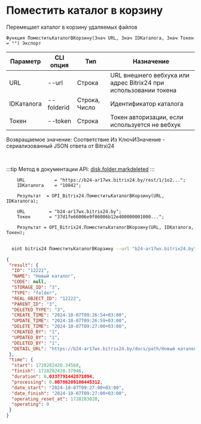 ﻿---
sidebar_position: 8
---

# Поместить каталог в корзину
 Перемещает каталог в корзину удаляемых файлов



`Функция ПоместитьКаталогВКорзину(Знач URL, Знач IDКаталога, Знач Токен = "") Экспорт`

  | Параметр | CLI опция | Тип | Назначение |
  |-|-|-|-|
  | URL | --url | Строка | URL внешнего вебхука или адрес Bitrix24 при использовании токена |
  | IDКаталога | --folderid | Строка, Число | Идентификатор каталога |
  | Токен | --token | Строка | Токен авторизации, если используется не вебхук |

  
  Возвращаемое значение:   Соответствие Из КлючИЗначение - сериализованный JSON ответа от Bitrxi24

<br/>

:::tip
Метод в документации API: [disk.folder.markdeleted](https://dev.1c-bitrix.ru/rest_help/disk/folder/disk_folder_markdeleted.php)
:::
<br/>


```bsl title="Пример кода"
    URL           = "https://b24-ar17wx.bitrix24.by/rest/1/1o2...";
    IDКаталога    = "10842";

    Результат  = OPI_Bitrix24.ПоместитьКаталогВКорзину(URL, IDКаталога);

    URL         = "b24-ar17wx.bitrix24.by";
    Токен       = "37d1fe66006e9f06006b12e400000001000...";

    Результат = OPI_Bitrix24.ПоместитьКаталогВКорзину(URL, IDКаталога, Токен);
```



```sh title="Пример команды CLI"
    
  oint bitrix24 ПоместитьКаталогВКорзину --url "b24-ar17wx.bitrix24.by" --folderid "2490" --token "56898d66006e9f06006b12e400000001000..."

```

```json title="Результат"
{
 "result": {
  "ID": "12222",
  "NAME": "Новый каталог",
  "CODE": null,
  "STORAGE_ID": "3",
  "TYPE": "folder",
  "REAL_OBJECT_ID": "12222",
  "PARENT_ID": "3",
  "DELETED_TYPE": "3",
  "CREATE_TIME": "2024-10-07T09:26:54+03:00",
  "UPDATE_TIME": "2024-10-07T09:26:59+03:00",
  "DELETE_TIME": "2024-10-07T09:27:00+03:00",
  "CREATED_BY": "1",
  "UPDATED_BY": "1",
  "DELETED_BY": "1",
  "DETAIL_URL": "https://b24-ar17wx.bitrix24.by/docs/path/Новый каталог"
 },
 "time": {
  "start": 1728282420.34568,
  "finish": 1728282420.37946,
  "duration": 0.0337791442871094,
  "processing": 0.00786209106445312,
  "date_start": "2024-10-07T09:27:00+03:00",
  "date_finish": "2024-10-07T09:27:00+03:00",
  "operating_reset_at": 1728283020,
  "operating": 0
 }
}
```

